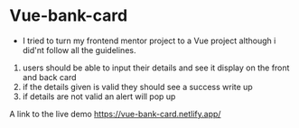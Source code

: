 # Vue-bank-card

* I tried to turn my frontend mentor project to a Vue project although i did'nt follow all the guidelines.

1. users should be able to input their details and see it display on the front and back card
2. if the details given is valid they should see a success write up
3. if details are not valid an alert will pop up

  A link to the live demo
    https://vue-bank-card.netlify.app/
    
